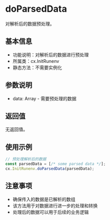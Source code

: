 # doParsedData

对解析后的数据预处理。

## 基本信息

- 功能说明：对解析后的数据进行预处理
- 所属类：cx.InitRunenv
- 静态方法：不需要实例化

## 参数说明

- data: Array - 需要预处理的数据

## 返回值

无返回值。

## 使用示例

```javascript
// 预处理解析后的数据
const parsedData = [/* some parsed data */];
cx.InitRunenv.doParsedData(parsedData);
```

## 注意事项

- 确保传入的数据是已解析的数组
- 该方法用于对数据进行进一步的处理和转换
- 处理后的数据可以用于后续的业务逻辑 